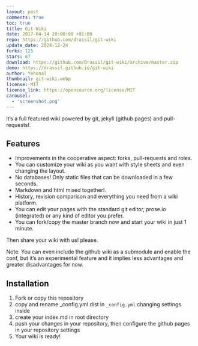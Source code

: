 ```yaml
---
layout: post
comments: true
toc: true
title: Git-Wiki
date: 2017-04-14 20:00:00 +01:00
repo: https://github.com/drassil/git-wiki
update_date: 2024-12-24
forks: 125
stars: 67
download: https://github.com/Drassil/git-wiki/archive/master.zip
demo: https://drassil.github.io/git-wiki
author: Yehonal
thumbnail: git-wiki.webp
license: MIT
license_link: https://opensource.org/license/MIT
carousel:
  - 'screenshot.png'
---
```


it’s a full featured wiki powered by git, jekyll (github pages) and pull-requests!.

## Features

* Improvements in the cooperative aspect: forks, pull-requests and roles.
* You can customize your wiki as you want with style sheets and even changing the layout.
* No databases! Only static files that can be downloaded in a few seconds.
* Markdown and html mixed together!.
* History, revision comparison and everything you need from a wiki platform.
* You can edit your pages with the standard git editor, prose.io (integrated) or any kind of editor you prefer.
* You can fork/copy the master branch now and start your wiki in just 1 minute.

Then share your wiki with us! please.

Note: You can even include the github wiki as a submodule and enable the conf, but it’s an experimental feature and it implies less advantages and greater disadvantages for now.

## Installation

1. Fork or copy this repository
2. copy and rename _config.yml.dist in `_config.yml` changing settings inside
3. create your index.md in root directory
4. push your changes in your repository, then configure the github pages in your repository settings
5. Your wiki is ready!
